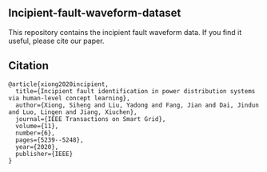 ## Incipient-fault-waveform-dataset
This repository contains the incipient fault waveform data. If you find it useful, please cite our paper.

## Citation
```
@article{xiong2020incipient,
  title={Incipient fault identification in power distribution systems via human-level concept learning},
  author={Xiong, Siheng and Liu, Yadong and Fang, Jian and Dai, Jindun and Luo, Lingen and Jiang, Xiuchen},
  journal={IEEE Transactions on Smart Grid},
  volume={11},
  number={6},
  pages={5239--5248},
  year={2020},
  publisher={IEEE}
}
```
